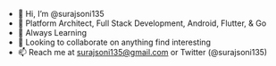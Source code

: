 - 👋 Hi, I’m @surajsoni135
- 👀 Platform Architect, Full Stack Development, Android, Flutter, & Go
- 🌱 Always Learning
- 💞️ Looking to collaborate on anything find interesting
- 📫 Reach me at surajsoni135@gmail.com or Twitter (@surajsoni135)

<!---
surajsoni135/surajsoni135 is a ✨ special ✨ repository because its `README.md` (this file) appears on your GitHub profile.
You can click the Preview link to take a look at your changes.
--->
